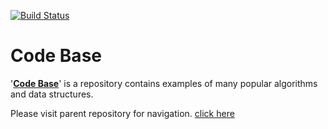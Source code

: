 [![Build Status](https://travis-ci.org/shivajivarma/codebase-java.svg?branch=master)](https://travis-ci.org/shivajivarma/codebase-java)


Code Base
===========

'__[Code Base](http://shivajivarma.com/code-base)__' is a repository contains examples of many popular algorithms and data structures. 


Please visit parent repository for navigation. [click here](https://github.com/shivajivarma/codebase)